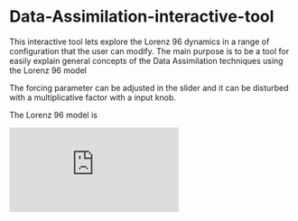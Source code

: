 # Data-Assimilation-interactive-tool
This interactive tool lets explore the Lorenz 96 dynamics in a range of configuration that the user can modify. The main purpose is to be a tool for easily explain general concepts of the Data Assimilation techniques using the Lorenz 96 model

The forcing parameter can be adjusted in the slider and it can be disturbed with a multiplicative factor with a input knob.

The Lorenz 96 model is




![img](http://latex.codecogs.com/svg.latex?%5Cfrac%7B%5Csigma%7D%7B%5Cmu%7D)



